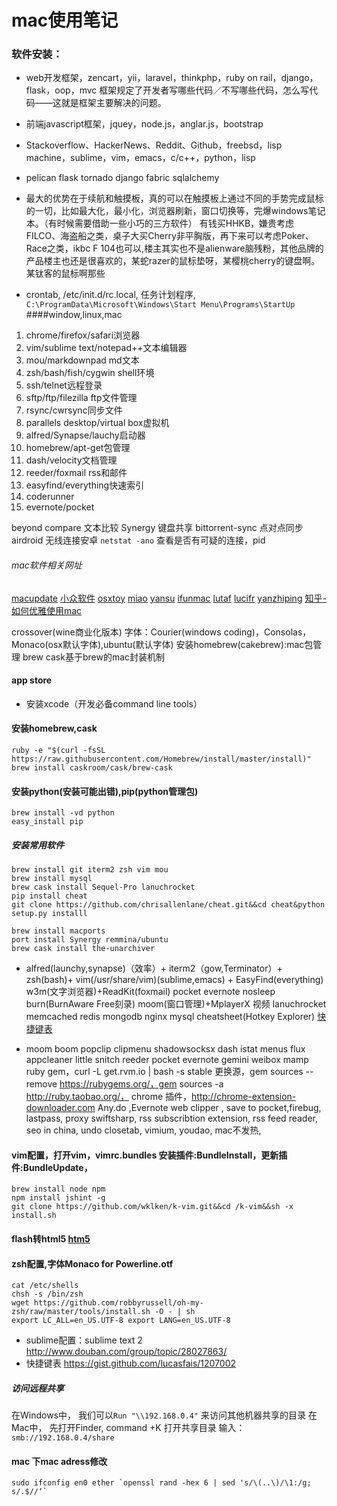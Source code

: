 # mac使用笔记
### 软件安装：
* web开发框架，zencart，yii，laravel，thinkphp，ruby on rail，django，flask，oop，mvc
框架规定了开发者写哪些代码／不写哪些代码，怎么写代码——这就是框架主要解决的问题。
* 前端javascript框架，jquey，node.js，anglar.js，bootstrap

* Stackoverflow、HackerNews、Reddit、Github，freebsd，lisp machine，sublime，vim，emacs，c/c++，python，lisp
* pelican flask tornado django fabric sqlalchemy
* 最大的优势在于续航和触摸板，真的可以在触摸板上通过不同的手势完成鼠标的一切，比如最大化，最小化，浏览器刷新，窗口切换等，完爆windows笔记本。（有时候需要借助一些小巧的三方软件）
有钱买HHKB，嫌贵考虑FILCO、海盗船之类，桌子大买Cherry非平胸版，再下来可以考虑Poker、Race之类，ikbc F 104也可以,楼主其实也不是alienware脑残粉，其他品牌的产品楼主也还是很喜欢的，某蛇razer的鼠标垫呀，某樱桃cherry的键盘啊。某钛客的鼠标啊那些

* crontab, /etc/init.d/rc.local,
任务计划程序, `C:\ProgramData\Microsoft\Windows\Start Menu\Programs\StartUp`
####window,linux,mac
1. chrome/firefox/safari浏览器
2. vim/sublime text/notepad++文本编辑器
3. mou/markdownpad md文本
4. zsh/bash/fish/cygwin shell环境
5. ssh/telnet远程登录
6. sftp/ftp/filezilla ftp文件管理
7. rsync/cwrsync同步文件
8. parallels desktop/virtual box虚拟机
9. alfred/Synapse/lauchy启动器
10. homebrew/apt-get包管理
11. dash/velocity文档管理
12. reeder/foxmail rss和邮件
13. easyfind/everything快速索引
14. coderunner
15. evernote/pocket

beyond compare 文本比较
Synergy 键盘共享
bittorrent-sync 点对点同步
airdroid 无线连接安卓
`netstat -ano` 查看是否有可疑的连接，pid

###### mac软件相关网址
[macupdate](http://www.macupdate.com)
[小众软件](http://www.appinn.com/)
[osxtoy](http://www.osxtoy.com/)
[miao](http://miao.hu/2012/02/26/osx-exp-share/)
[yansu](http://yansu.org/2014/08/03/general-mac-resources.html)
[ifunmac](http://www.ifunmac.com)
[lutaf](http://lutaf.com/)
[lucifr](http://lucifr.com/)
[yanzhiping](http://www.yangzhiping.com/tech/mac1.html)
[知乎-如何优雅使用mac](http://www.zhihu.com/question/20873070)

crossover(wine商业化版本)
字体：Courier(windows coding)，Consolas，Monaco(osx默认字体),ubuntu(默认字体)
安装homebrew(cakebrew):mac包管理
brew cask基于brew的mac封装机制
#### app store
+ 安装xcode（开发必备command line tools）

#### 安装homebrew,cask
	ruby -e "$(curl -fsSL https://raw.githubusercontent.com/Homebrew/install/master/install)"
	brew install caskroom/cask/brew-cask
#### 安装python(安装可能出错),pip(python管理包)
	brew install -vd python
	easy_install pip
##### 安装常用软件
	brew install git iterm2 zsh vim mou
	brew install mysql
	brew cask install Sequel-Pro lanuchrocket
	pip install cheat
	git clone https://github.com/chrisallenlane/cheat.git&&cd cheat&python setup.py installl

	brew install macports
	port install Synergy remmina/ubuntu
	brew cask install the-unarchiver
	 

* alfred(launchy,synapse)（效率）+ iterm2（gow,Terminator）+ zsh(bash)+ vim(/usr/share/vim)(sublime,emacs) + EasyFind(everything) w3m(文字浏览器)+ReadKit(foxmail) pocket evernote nosleep burn(BurnAware Free刻录) moom(窗口管理)+MplayerX 视频
lanuchrocket memcached redis mongodb nginx mysql
cheatsheet(Hotkey Explorer) [快捷键表](http://www.cheatsheetapp.com/CheatSheet/)

+ moom boom popclip clipmenu shadowsocksx dash istat menus flux appcleaner little snitch reeder pocket evernote gemini weibox mamp
ruby gem，curl -L get.rvm.io | bash -s stable   更换源，gem sources --remove https://rubygems.org/，gem sources -a http://ruby.taobao.org/，
chrome 插件，http://chrome-extension-downloader.com Any.do ,Evernote web clipper , save to pocket,firebug, lastpass, proxy swiftsharp, rss subscribtion extension, rss feed reader, seo in china, undo closetab, vimium, youdao, mac不发热,

#### vim配置，打开vim，vimrc.bundles 安装插件:BundleInstall，更新插件:BundleUpdate，
	brew install node npm
	npm install jshint -g
	git clone https://github.com/wklken/k-vim.git&&cd /k-vim&&sh -x install.sh


#### flash转html5 [htm5](http://zythum.sinaapp.com/youkuhtml5playerbookmark/)

#### zsh配置,字体Monaco for Powerline.otf
	cat /etc/shells
	chsh -s /bin/zsh	
	wget https://github.com/robbyrussell/oh-my-zsh/raw/master/tools/install.sh -O - | sh
	export LC_ALL=en_US.UTF-8 export LANG=en_US.UTF-8

+ sublime配置：sublime text 2 http://www.douban.com/group/topic/28027863/
+ 快捷键表 https://gist.github.com/lucasfais/1207002

##### 访问远程共享  
在Windows中， 我们可以`Run "\\192.168.0.4"`  来访问其他机器共享的目录
在Mac中，  先打开Finder,    command +K   打开共享目录 输入： `smb://192.168.0.4/share`

#### mac 下mac adress修改
	sudo ifconfig en0 ether `openssl rand -hex 6 | sed 's/\(..\)/\1:/g; s/.$//‘`
